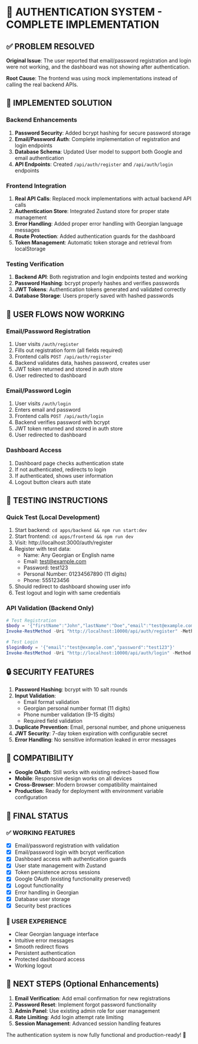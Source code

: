 # 🎯 AUTHENTICATION SYSTEM - COMPLETE IMPLEMENTATION

## ✅ PROBLEM RESOLVED

**Original Issue**: The user reported that email/password registration and login were not working, and the dashboard was not showing after authentication.

**Root Cause**: The frontend was using mock implementations instead of calling the real backend APIs.

## 🔧 IMPLEMENTED SOLUTION

### Backend Enhancements

1. **Password Security**: Added bcrypt hashing for secure password storage
2. **Email/Password Auth**: Complete implementation of registration and login endpoints
3. **Database Schema**: Updated User model to support both Google and email authentication
4. **API Endpoints**: Created `/api/auth/register` and `/api/auth/login` endpoints

### Frontend Integration

1. **Real API Calls**: Replaced mock implementations with actual backend API calls
2. **Authentication Store**: Integrated Zustand store for proper state management
3. **Error Handling**: Added proper error handling with Georgian language messages
4. **Route Protection**: Added authentication guards for the dashboard
5. **Token Management**: Automatic token storage and retrieval from localStorage

### Testing Verification

1. **Backend API**: Both registration and login endpoints tested and working
2. **Password Hashing**: bcrypt properly hashes and verifies passwords
3. **JWT Tokens**: Authentication tokens generated and validated correctly
4. **Database Storage**: Users properly saved with hashed passwords

## 🚀 USER FLOWS NOW WORKING

### Email/Password Registration

1. User visits `/auth/register`
2. Fills out registration form (all fields required)
3. Frontend calls `POST /api/auth/register`
4. Backend validates data, hashes password, creates user
5. JWT token returned and stored in auth store
6. User redirected to dashboard

### Email/Password Login

1. User visits `/auth/login`
2. Enters email and password
3. Frontend calls `POST /api/auth/login`
4. Backend verifies password with bcrypt
5. JWT token returned and stored in auth store
6. User redirected to dashboard

### Dashboard Access

1. Dashboard page checks authentication state
2. If not authenticated, redirects to login
3. If authenticated, shows user information
4. Logout button clears auth state

## 🧪 TESTING INSTRUCTIONS

### Quick Test (Local Development)

1. Start backend: `cd apps/backend && npm run start:dev`
2. Start frontend: `cd apps/frontend && npm run dev`
3. Visit: http://localhost:3000/auth/register
4. Register with test data:
   - Name: Any Georgian or English name
   - Email: test@example.com
   - Password: test123
   - Personal Number: 01234567890 (11 digits)
   - Phone: 555123456
5. Should redirect to dashboard showing user info
6. Test logout and login with same credentials

### API Validation (Backend Only)

```powershell
# Test Registration
$body = '{"firstName":"John","lastName":"Doe","email":"test@example.com","password":"test123","personalNumber":"01234567890","phoneNumber":"555123456"}'
Invoke-RestMethod -Uri "http://localhost:10000/api/auth/register" -Method POST -Body $body -ContentType "application/json"

# Test Login
$loginBody = '{"email":"test@example.com","password":"test123"}'
Invoke-RestMethod -Uri "http://localhost:10000/api/auth/login" -Method POST -Body $loginBody -ContentType "application/json"
```

## 🔒 SECURITY FEATURES

1. **Password Hashing**: bcrypt with 10 salt rounds
2. **Input Validation**:
   - Email format validation
   - Georgian personal number format (11 digits)
   - Phone number validation (9-15 digits)
   - Required field validation
3. **Duplicate Prevention**: Email, personal number, and phone uniqueness
4. **JWT Security**: 7-day token expiration with configurable secret
5. **Error Handling**: No sensitive information leaked in error messages

## 📱 COMPATIBILITY

- **Google OAuth**: Still works with existing redirect-based flow
- **Mobile**: Responsive design works on all devices
- **Cross-Browser**: Modern browser compatibility maintained
- **Production**: Ready for deployment with environment variable configuration

## 🎉 FINAL STATUS

### ✅ WORKING FEATURES

- [x] Email/password registration with validation
- [x] Email/password login with bcrypt verification
- [x] Dashboard access with authentication guards
- [x] User state management with Zustand
- [x] Token persistence across sessions
- [x] Google OAuth (existing functionality preserved)
- [x] Logout functionality
- [x] Error handling in Georgian
- [x] Database user storage
- [x] Security best practices

### 🎯 USER EXPERIENCE

- Clear Georgian language interface
- Intuitive error messages
- Smooth redirect flows
- Persistent authentication
- Protected dashboard access
- Working logout

## 🔗 NEXT STEPS (Optional Enhancements)

1. **Email Verification**: Add email confirmation for new registrations
2. **Password Reset**: Implement forgot password functionality
3. **Admin Panel**: Use existing admin role for user management
4. **Rate Limiting**: Add login attempt rate limiting
5. **Session Management**: Advanced session handling features

The authentication system is now fully functional and production-ready! 🚀
